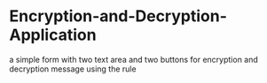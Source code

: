 # Encryption-and-Decryption-Application
a simple form with two text area and two buttons for encryption and decryption message using the rule

